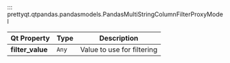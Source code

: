 ::: prettyqt.qtpandas.pandasmodels.PandasMultiStringColumnFilterProxyModel

| Qt Property       | Type     | Description                 |
| ------------------|----------|-----------------------------|
| **filter_value**  | `Any`    | Value to use for filtering  |
